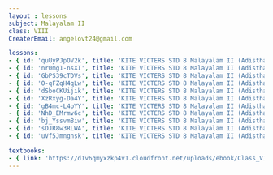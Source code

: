 ```yaml
--- 
layout : lessons 
subject: Malayalam II 
class: VIII
CreaterEmail: angelovt24@gmail.com

lessons: 
- { id: 'quUyPJpOV2k', title: 'KITE VICTERS STD 8 Malayalam II (Adisthaana paadaavali) Class 1 (First Bell-ഫസ്റ്റ് ബെല്‍)' }
- { id: 'nr0mg1-nsXI', title: 'KITE VICTERS STD 8 Malayalam II (Adisthaana Paadaavali) Class 2 (First Bell-ഫസ്റ്റ് ബെല്‍)' }
- { id: 'GbPS39cTDVs', title: 'KITE VICTERS STD 8 Malayalam II (Adisthaana Paadaavali) Class 3 (First Bell-ഫസ്റ്റ് ബെല്‍)' }
- { id: 'O-qFZqH4qLw', title: 'KITE VICTERS STD 8 Malayalam II (Adisthaana Paadaavali) Class 4 (First Bell-ഫസ്റ്റ് ബെല്‍)' }
- { id: 'dSboCKUijik', title: 'KITE VICTERS STD 8 Malayalam II (Adisthaana Paadaavali) Class 5 (First Bell-ഫസ്റ്റ് ബെല്‍)' }
- { id: 'XzRxyg-Da4Y', title: 'KITE VICTERS STD 8 Malayalam II (Adisthaana Paadaavali) Class 6 (First Bell-ഫസ്റ്റ് ബെല്‍)' }
- { id: 'gB4mc-L4pYY', title: 'KITE VICTERS STD 8 Malayalam II (Adisthaana Paadaavali) Class 7 (First Bell-ഫസ്റ്റ് ബെല്‍)' }
- { id: 'NhD_EMrmv6c', title: 'KITE VICTERS STD 8 Malayalam II (Adisthaana Paadaavali) Class 8 (First Bell-ഫസ്റ്റ് ബെല്‍)' }
- { id: 'bj_Yssvm8iw', title: 'KITE VICTERS STD 8 Malayalam II (Adisthaana Paadaavali) Class 9 (First Bell-ഫസ്റ്റ് ബെല്‍)' }
- { id: 'sDJR8w3RLWA', title: 'KITE VICTERS STD 8 Malayalam II (Adisthaana Paadaavali) Class 10 (First Bell-ഫസ്റ്റ് ബെല്‍)' }
- { id: 'uVf5Jmngnsk', title: 'KITE VICTERS STD 8 Malayalam II (Adisthaana Paadaavali) Class 11 (First Bell-ഫസ്റ്റ് ബെല്‍)' }

textbooks:
- { link: 'https://d1v6qmyxzkp4v1.cloudfront.net/uploads/ebook/Class_VIII/KeralaReaderMalayalamBT/KeralareaderMalayalamBT.PDF', title: 'MalayalamII' }
---
```

